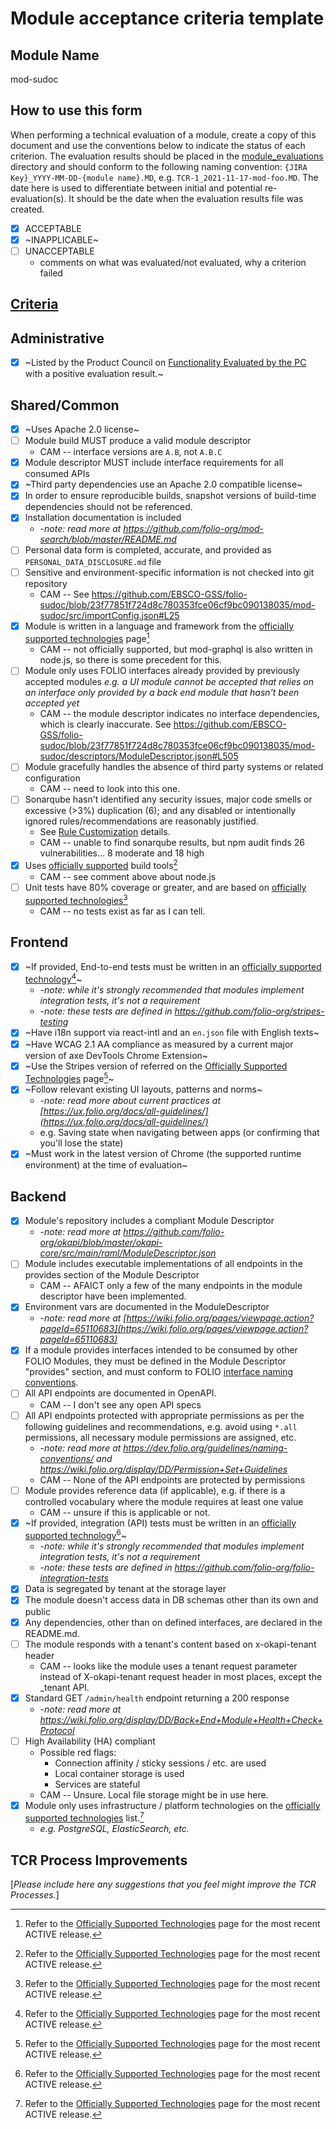 # Module acceptance criteria template

## Module Name
mod-sudoc

## How to use this form
When performing a technical evaluation of a module, create a copy of this document and use the conventions below to indicate the status of each criterion.  The evaluation results should be placed in the [module_evaluations](https://github.com/folio-org/tech-council/tree/master/module_evaluations) directory and should conform to the following naming convention: `{JIRA Key}_YYYY-MM-DD-{module name}.MD`, e.g. `TCR-1_2021-11-17-mod-foo.MD`.  The date here is used to differentiate between initial and potential re-evaluation(s).  It should be the date when the evaluation results file was created.

* [x] ACCEPTABLE
* [x] ~INAPPLICABLE~
* [ ] UNACCEPTABLE
  * comments on what was evaluated/not evaluated, why a criterion failed

## [Criteria](https://github.com/folio-org/tech-council/blob/7b10294a5c1c10c7e1a7c5b9f99f04bf07630f06/MODULE_ACCEPTANCE_CRITERIA.MD)

## Administrative
* [x] ~Listed by the Product Council on [Functionality Evaluated by the PC](https://wiki.folio.org/display/PC/Functionality+Evaluated+by+the+PC) with a positive evaluation result.~

## Shared/Common
* [x] ~Uses Apache 2.0 license~
* [ ] Module build MUST produce a valid module descriptor
  * CAM -- interface versions are `A.B`, not `A.B.C`
* [x] Module descriptor MUST include interface requirements for all consumed APIs
* [x] ~Third party dependencies use an Apache 2.0 compatible license~
* [x] In order to ensure reproducible builds, snapshot versions of build-time dependencies should not be referenced.
* [x] Installation documentation is included
  * -_note: read more at https://github.com/folio-org/mod-search/blob/master/README.md_
* [ ] Personal data form is completed, accurate, and provided as `PERSONAL_DATA_DISCLOSURE.md` file
* [ ] Sensitive and environment-specific information is not checked into git repository
  * CAM -- See https://github.com/EBSCO-GSS/folio-sudoc/blob/23f77851f724d8c780353fce06cf9bc090138035/mod-sudoc/src/importConfig.json#L25
* [x] Module is written in a language and framework from the [officially supported technologies](https://wiki.folio.org/display/TC/Officially+Supported+Technologies) page[^1]
  * CAM -- not officially supported, but mod-graphql is also written in node.js, so there is some precedent for this.
* [ ] Module only uses FOLIO interfaces already provided by previously accepted modules _e.g. a UI module cannot be accepted that relies on an interface only provided by a back end module that hasn't been accepted yet_
  * CAM -- the module descriptor indicates no interface dependencies, which is clearly inaccurate.  See https://github.com/EBSCO-GSS/folio-sudoc/blob/23f77851f724d8c780353fce06cf9bc090138035/mod-sudoc/descriptors/ModuleDescriptor.json#L505
* [ ] Module gracefully handles the absence of third party systems or related configuration
  * CAM -- need to look into this one.
* [ ] Sonarqube hasn't identified any security issues, major code smells or excessive (>3%) duplication (6); and any disabled or intentionally ignored rules/recommendations are reasonably justified.
  * See [Rule Customization](https://dev.folio.org/guides/code-analysis/#rule-customization) details. 
  * CAM -- unable to find sonarqube results, but npm audit finds 26 vulnerabilities... 8 moderate and 18 high
* [x] Uses [officially supported](https://wiki.folio.org/display/TC/Officially+Supported+Technologies) build tools[^1]
  * CAM -- see comment above about node.js
* [ ] Unit tests have 80% coverage or greater, and are based on [officially supported technologies](https://wiki.folio.org/display/TC/Officially+Supported+Technologies)[^1]
  * CAM -- no tests exist as far as I can tell.

## Frontend
* [x] ~If provided, End-to-end tests must be written in an [officially supported technology](https://wiki.folio.org/display/TC/Officially+Supported+Technologies)[^1]~
  * -_note: while it's strongly recommended that modules implement integration tests, it's not a requirement_
  * -_note: these tests are defined in https://github.com/folio-org/stripes-testing_
* [x] ~Have i18n support via react-intl and an `en.json` file with English texts~
* [x] ~Have WCAG 2.1 AA compliance as measured by a current major version of axe DevTools Chrome Extension~
* [x] ~Use the Stripes version of referred on the [Officially Supported Technologies](https://wiki.folio.org/display/TC/Officially+Supported+Technologies) page[^1]~
* [x] ~Follow relevant existing UI layouts, patterns and norms~
  * -_note: read more about current practices at [https://ux.folio.org/docs/all-guidelines/](https://ux.folio.org/docs/all-guidelines/)_
  * e.g. Saving state when navigating between apps (or confirming that you'll lose the state)
* [x] ~Must work in the latest version of Chrome (the supported runtime environment) at the time of evaluation~

## Backend
* [x] Module's repository includes a compliant Module Descriptor
  * -_note: read more at https://github.com/folio-org/okapi/blob/master/okapi-core/src/main/raml/ModuleDescriptor.json_
* [ ] Module includes executable implementations of all endpoints in the provides section of the Module Descriptor
  * CAM -- AFAICT only a few of the many endpoints in the module descriptor have been implemented.
* [x] Environment vars are documented in the ModuleDescriptor
  * -_note: read more at [https://wiki.folio.org/pages/viewpage.action?pageId=65110683](https://wiki.folio.org/pages/viewpage.action?pageId=65110683)_
* [x] If a module provides interfaces intended to be consumed by other FOLIO Modules, they must be defined in the Module Descriptor "provides" section, and must conform to FOLIO [interface naming conventions](https://dev.folio.org/guidelines/naming-conventions/#interfaces).
* [ ] All API endpoints are documented in OpenAPI.
  * CAM -- I don't see any open API specs
* [ ] All API endpoints protected with appropriate permissions as per the following guidelines and recommendations, e.g. avoid using `*.all` permissions, all necessary module permissions are assigned, etc.
  * -_note: read more at https://dev.folio.org/guidelines/naming-conventions/ and https://wiki.folio.org/display/DD/Permission+Set+Guidelines_
  * CAM -- None of the API endpoints are protected by permissions
* [ ] Module provides reference data (if applicable), e.g. if there is a controlled vocabulary where the module requires at least one value
  * CAM -- unsure if this is applicable or not.
* [x] ~If provided, integration (API) tests must be written in an [officially supported technology](https://wiki.folio.org/display/TC/Officially+Supported+Technologies)[^1]~
  * -_note: while it's strongly recommended that modules implement integration tests, it's not a requirement_
  * -_note: these tests are defined in https://github.com/folio-org/folio-integration-tests_
* [x] Data is segregated by tenant at the storage layer
* [x] The module doesn't access data in DB schemas other than its own and public
* [x] Any dependencies, other than on defined interfaces, are declared in the README.md.
* [ ] The module responds with a tenant's content based on x-okapi-tenant header
  * CAM -- looks like the module uses a tenant request parameter instead of X-okapi-tenant request header in most places, except the _tenant API.
* [x] Standard GET `/admin/health` endpoint returning a 200 response
  * -_note: read more at https://wiki.folio.org/display/DD/Back+End+Module+Health+Check+Protocol_
* [ ] High Availability (HA) compliant
  * Possible red flags:
    * Connection affinity / sticky sessions / etc. are used
    * Local container storage is used
    * Services are stateful
  * CAM -- Unsure.  Local file storage might be in use here.
* [x] Module only uses infrastructure / platform technologies on the [officially supported technologies](https://wiki.folio.org/display/TC/Officially+Supported+Technologies) list.[^1]
  * _e.g. PostgreSQL, ElasticSearch, etc._

## TCR Process Improvements
[_Please include here any suggestions that you feel might improve the TCR Processes._]

[^1]: Refer to the [Officially Supported Technologies](https://wiki.folio.org/display/TC/Officially+Supported+Technologies) page for the most recent ACTIVE release.
